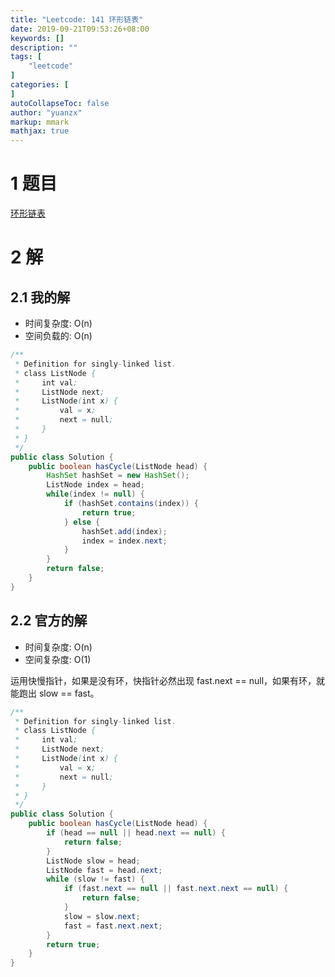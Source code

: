 ```yaml
---
title: "Leetcode: 141 环形链表"
date: 2019-09-21T09:53:26+08:00
keywords: []
description: ""
tags: [
    "leetcode"
]
categories: [
]
autoCollapseToc: false
author: "yuanzx"
markup: mmark
mathjax: true  
---
```


# 1 题目

[环形链表](https://leetcode-cn.com/problems/linked-list-cycle/)

# 2 解

## 2.1 我的解

- 时间复杂度: O(n)
- 空间负载的: O(n)

```java
/**
 * Definition for singly-linked list.
 * class ListNode {
 *     int val;
 *     ListNode next;
 *     ListNode(int x) {
 *         val = x;
 *         next = null;
 *     }
 * }
 */
public class Solution {
    public boolean hasCycle(ListNode head) {
        HashSet hashSet = new HashSet();
        ListNode index = head;
        while(index != null) {
            if (hashSet.contains(index)) {
                return true;
            } else {
                hashSet.add(index);
                index = index.next;
            }
        }
        return false;
    }
}
```

## 2.2 官方的解

- 时间复杂度: O(n)
- 空间复杂度: O(1)

运用快慢指针，如果是没有环，快指针必然出现 fast.next == null，如果有环，就能跑出 slow == fast。

```java
/**
 * Definition for singly-linked list.
 * class ListNode {
 *     int val;
 *     ListNode next;
 *     ListNode(int x) {
 *         val = x;
 *         next = null;
 *     }
 * }
 */
public class Solution {
    public boolean hasCycle(ListNode head) {
        if (head == null || head.next == null) {
            return false;
        }
        ListNode slow = head;
        ListNode fast = head.next;
        while (slow != fast) {
            if (fast.next == null || fast.next.next == null) {
                return false;
            }
            slow = slow.next;
            fast = fast.next.next;
        }
        return true;
    }
}
```
